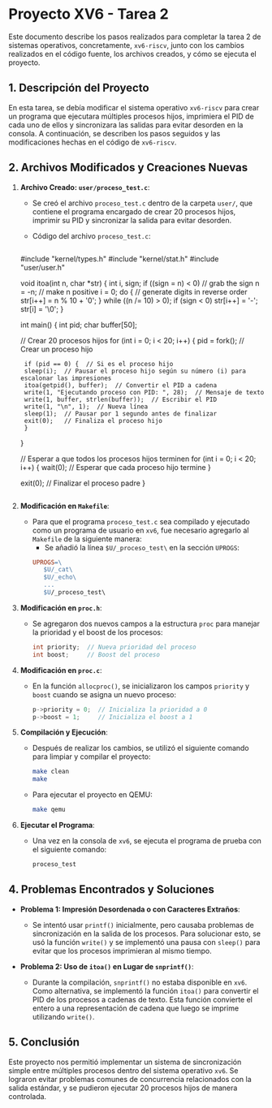 # Proyecto XV6 - Tarea 2

Este documento describe los pasos realizados para completar la tarea 2 de sistemas operativos, concretamente, `xv6-riscv`, junto con los cambios realizados en el código fuente, los archivos creados, y cómo se ejecuta el proyecto.

## 1. Descripción del Proyecto

En esta tarea, se debía modificar el sistema operativo `xv6-riscv` para crear un programa que ejecutara múltiples procesos hijos, imprimiera el PID de cada uno de ellos y sincronizara las salidas para evitar desorden en la consola. A continuación, se describen los pasos seguidos y las modificaciones hechas en el código de `xv6-riscv`.


## 2. Archivos Modificados y Creaciones Nuevas

1. **Archivo Creado: `user/proceso_test.c`**:
   - Se creó el archivo `proceso_test.c` dentro de la carpeta `user/`, que contiene el programa encargado de crear 20 procesos hijos, imprimir su PID y sincronizar la salida para evitar desorden.
   
   - Código del archivo `proceso_test.c`:
     ```c
    #include "kernel/types.h"
    #include "kernel/stat.h"
    #include "user/user.h"

    void itoa(int n, char *str) {
    int i, sign;
    if ((sign = n) < 0)  // grab the sign
        n = -n;            // make n positive
    i = 0;
    do {  // generate digits in reverse order
        str[i++] = n % 10 + '0';
    } while ((n /= 10) > 0);
    if (sign < 0)
        str[i++] = '-';
    str[i] = '\0';
    }

    int main() {
    int pid;
    char buffer[50];

    // Crear 20 procesos hijos
    for (int i = 0; i < 20; i++) {
        pid = fork();  // Crear un proceso hijo
        
        if (pid == 0) {  // Si es el proceso hijo
        sleep(i);  // Pausar el proceso hijo según su número (i) para escalonar las impresiones
        itoa(getpid(), buffer);  // Convertir el PID a cadena
        write(1, "Ejecutando proceso con PID: ", 28);  // Mensaje de texto
        write(1, buffer, strlen(buffer));  // Escribir el PID
        write(1, "\n", 1);  // Nueva línea
        sleep(1);  // Pausar por 1 segundo antes de finalizar
        exit(0);   // Finaliza el proceso hijo
        }
    }
    
    // Esperar a que todos los procesos hijos terminen
    for (int i = 0; i < 20; i++) {
        wait(0);  // Esperar que cada proceso hijo termine
    }

    exit(0);  // Finalizar el proceso padre
    }
     ```

2. **Modificación en `Makefile`**:
   - Para que el programa `proceso_test.c` sea compilado y ejecutado como un programa de usuario en `xv6`, fue necesario agregarlo al `Makefile` de la siguiente manera:
     - Se añadió la línea `$U/_proceso_test\` en la sección `UPROGS`:
     ```makefile
     UPROGS=\
     	$U/_cat\
     	$U/_echo\
     	...
     	$U/_proceso_test\
     ```

3. **Modificación en `proc.h`**:
   - Se agregaron dos nuevos campos a la estructura `proc` para manejar la prioridad y el boost de los procesos:
     ```c
     int priority;  // Nueva prioridad del proceso
     int boost;     // Boost del proceso
     ```

4. **Modificación en `proc.c`**:
   - En la función `allocproc()`, se inicializaron los campos `priority` y `boost` cuando se asigna un nuevo proceso:
     ```c
     p->priority = 0;  // Inicializa la prioridad a 0
     p->boost = 1;     // Inicializa el boost a 1
     ```


5. **Compilación y Ejecución**:
   - Después de realizar los cambios, se utilizó el siguiente comando para limpiar y compilar el proyecto:
     ```bash
     make clean
     make
     ```
   - Para ejecutar el proyecto en QEMU:
     ```bash
     make qemu
     ```

6. **Ejecutar el Programa**:
   - Una vez en la consola de `xv6`, se ejecuta el programa de prueba con el siguiente comando:
     ```bash
     proceso_test
     ```

## 4. Problemas Encontrados y Soluciones

- **Problema 1: Impresión Desordenada o con Caracteres Extraños**:
   - Se intentó usar `printf()` inicialmente, pero causaba problemas de sincronización en la salida de los procesos. Para solucionar esto, se usó la función `write()` y se implementó una pausa con `sleep()` para evitar que los procesos imprimieran al mismo tiempo.
   
- **Problema 2: Uso de `itoa()` en Lugar de `snprintf()`**:
   - Durante la compilación, `snprintf()` no estaba disponible en `xv6`. Como alternativa, se implementó la función `itoa()` para convertir el PID de los procesos a cadenas de texto. Esta función convierte el entero a una representación de cadena que luego se imprime utilizando `write()`.
## 5. Conclusión

Este proyecto nos permitió implementar un sistema de sincronización simple entre múltiples procesos dentro del sistema operativo `xv6`. Se lograron evitar problemas comunes de concurrencia relacionados con la salida estándar, y se pudieron ejecutar 20 procesos hijos de manera controlada.
